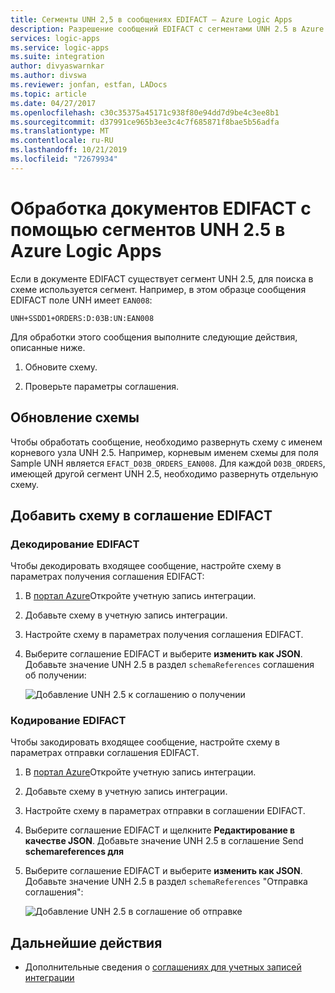 ```yaml
---
title: Сегменты UNH 2,5 в сообщениях EDIFACT — Azure Logic Apps
description: Разрешение сообщений EDIFACT с сегментами UNH 2.5 в Azure Logic Apps с Пакет интеграции Enterprise
services: logic-apps
ms.service: logic-apps
ms.suite: integration
author: divyaswarnkar
ms.author: divswa
ms.reviewer: jonfan, estfan, LADocs
ms.topic: article
ms.date: 04/27/2017
ms.openlocfilehash: c30c35375a45171c938f80e94dd7d9be4c3ee8b1
ms.sourcegitcommit: d37991ce965b3ee3c4c7f685871f8bae5b56adfa
ms.translationtype: MT
ms.contentlocale: ru-RU
ms.lasthandoff: 10/21/2019
ms.locfileid: "72679934"
---
```

# <a name="handle-edifact-documents-with-unh25-segments-in-azure-logic-apps"></a>Обработка документов EDIFACT с помощью сегментов UNH 2.5 в Azure Logic Apps

Если в документе EDIFACT существует сегмент UNH 2.5, для поиска в схеме используется сегмент. Например, в этом образце сообщения EDIFACT поле UNH имеет `EAN008`:

`UNH+SSDD1+ORDERS:D:03B:UN:EAN008`

Для обработки этого сообщения выполните следующие действия, описанные ниже.

1. Обновите схему.

1. Проверьте параметры соглашения.

## <a name="update-the-schema"></a>Обновление схемы

Чтобы обработать сообщение, необходимо развернуть схему с именем корневого узла UNH 2.5. Например, корневым именем схемы для поля Sample UNH является `EFACT_D03B_ORDERS_EAN008`. Для каждой `D03B_ORDERS`, имеющей другой сегмент UNH 2.5, необходимо развернуть отдельную схему.

## <a name="add-schema-to-edifact-agreement"></a>Добавить схему в соглашение EDIFACT

### <a name="edifact-decode"></a>Декодирование EDIFACT

Чтобы декодировать входящее сообщение, настройте схему в параметрах получения соглашения EDIFACT:

1. В [портал Azure](https://portal.azure.com)Откройте учетную запись интеграции.

1. Добавьте схему в учетную запись интеграции.

1. Настройте схему в параметрах получения соглашения EDIFACT.

1. Выберите соглашение EDIFACT и выберите **изменить как JSON**. Добавьте значение UNH 2.5 в раздел `schemaReferences` соглашения об получении:

   ![Добавление UNH 2.5 к соглашению о получении](./media/logic-apps-enterprise-integration-edifact_inputfile_unh2.5/image1.png)

### <a name="edifact-encode"></a>Кодирование EDIFACT

Чтобы закодировать входящее сообщение, настройте схему в параметрах отправки соглашения EDIFACT.

1. В [портал Azure](https://portal.azure.com)Откройте учетную запись интеграции.

1. Добавьте схему в учетную запись интеграции.

1. Настройте схему в параметрах отправки в соглашении EDIFACT.

1. Выберите соглашение EDIFACT и щелкните **Редактирование в качестве JSON**.  Добавьте значение UNH 2.5 в соглашение Send **schemareferences для**

1. Выберите соглашение EDIFACT и выберите **изменить как JSON**. Добавьте значение UNH 2.5 в раздел `schemaReferences` "Отправка соглашения":

   ![Добавление UNH 2.5 в соглашение об отправке](./media/logic-apps-enterprise-integration-edifact_inputfile_unh2.5/image2.png)

## <a name="next-steps"></a>Дальнейшие действия

* Дополнительные сведения о [соглашениях для учетных записей интеграции](../logic-apps/logic-apps-enterprise-integration-agreements.md)